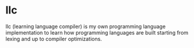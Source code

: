 # llc


llc (learning language compiler) is my own programming language implementation to learn how programming languages are built starting from lexing and up to compiler optimizations.
